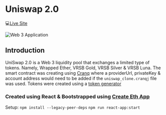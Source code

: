 # Uniswap 2.0
💻[Live Site](https://vrsb-uniswap.netlify.app)


![Web 3 Application](https://iili.io/iIsQDl.md.png)

## Introduction
UniSwap 2.0 is a Web 3 liquidity pool that exchanges a limited type of tokens. Namely, Wrapped Ether, VRSB Gold, VRSB Silver & VRSB Luna. The smart contract was creating using [Cranq](https://cranq.io) where a providerUrl, privateKey & account address would need to be added if the `uniswap_clone.cranqj` file was used. Tokens were created using a [token generator](https://www.smartcontracts.tools/token-generator/create/ethereum/)

### Created using React & Bootstrapped using [Create Eth App](https://github.com/paulrberg/create-eth-app)
Setup:
`npm install --legacy-peer-deps`
`npm run react-app:start`